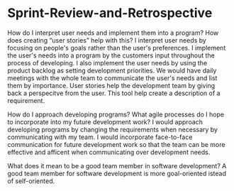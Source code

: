 # Sprint-Review-and-Retrospective

How do I interpret user needs and implement them into a program? How does creating “user stories” help with this?
I interpret user needs by focusing on people's goals rather than the user's preferences. I implement the user's needs into a program by the customers input throughout the process of developing. I also implement the user needs by using the product backlog as setting development priorities. We would have daily meetings with the whole team to communicate the user's needs and list them by importance. User stories help the development team by giving back a perspecitve from the user. This tool help create a description of a requirement. 

How do I approach developing programs? What agile processes do I hope to incorporate into my future development work?
I would approach developing programs by changing the requirements when necessary by communicating with my team. I would incorporate face-to-face communication for future development work so that the team can be more effective and afficent when communicating over development needs. 

What does it mean to be a good team member in software development?
A good team member for software development is more goal-oriented istead of self-oriented. 

